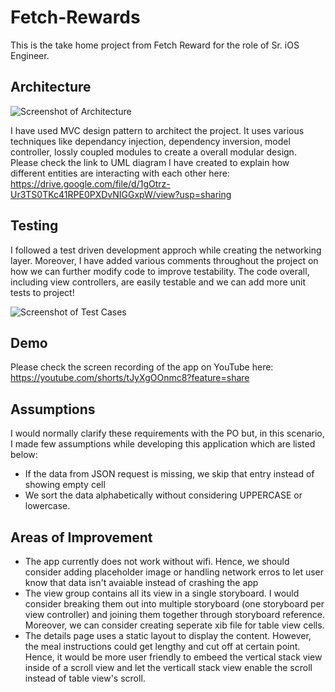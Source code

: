 # Fetch-Rewards

This is the take home project from Fetch Reward for the role of Sr. iOS Engineer.

## Architecture

![Screenshot of Architecture](https://i.ibb.co/k8KfGc1/Screenshot-2022-07-03-at-2-46-47-AM.png)

I have used MVC design pattern to architect the project. It uses various techniques like dependancy injection, dependency inversion, model controller, lossly coupled modules to create a overall modular design. Please check the link to UML diagram I have created to explain how different entities are interacting with each other here: https://drive.google.com/file/d/1gOtrz-Ur3TS0TKc41RPE0PXDvNIGGxpW/view?usp=sharing

## Testing

I followed a test driven development approch while creating the networking layer. Moreover, I have added various comments throughout the project on how we can further modify code to improve testability. The code overall, including view controllers, are easily testable and we can add more unit tests to project!

![Screenshot of Test Cases](https://i.ibb.co/QXtPvMJ/Screenshot-2022-07-03-at-2-08-37-AM.png)

## Demo

Please check the screen recording of the app on YouTube here: https://youtube.com/shorts/tJyXgOOnmc8?feature=share

## Assumptions

I would normally clarify these requirements with the PO but, in this scenario, I made few assumptions while developing this application which are listed below:
- If the data from JSON request is missing, we skip that entry instead of showing empty cell
- We sort the data alphabetically without considering UPPERCASE or lowercase. 


## Areas of Improvement
- The app currently does not work without wifi. Hence, we should consider adding placeholder image or handling network erros to let user know that data isn't avaiable instead of crashing the app
- The view group contains all its view in a single storyboard. I would consider breaking them out into multiple storyboard (one storyboard per view controller) and joining them together through storyboard reference. Moreover, we can consider creating seperate xib file for table view cells. 
- The details page uses a static layout to display the content. However, the meal instructions could get lengthy and cut off at certain point. Hence, it would be more user friendly to embeed the vertical stack view inside of a scroll view and let the verticall stack view enable the scroll instead of table view's scroll.  



